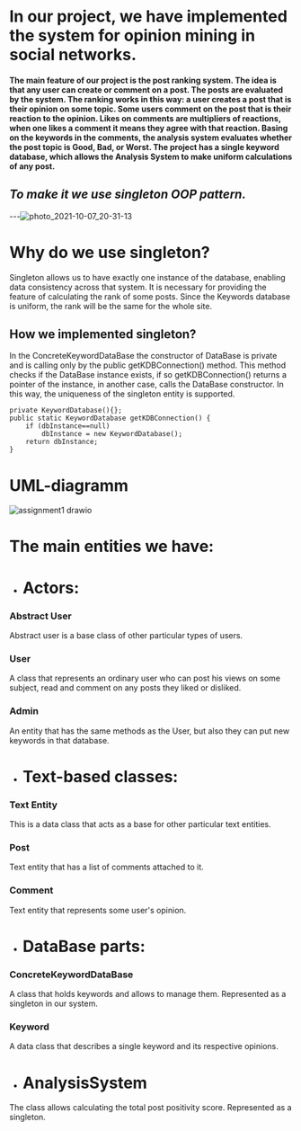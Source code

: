 # In our project, we have implemented the system for opinion mining in social networks. 

#### The main feature of our project is the post ranking system. The idea is that any user can create or comment on a post. The posts are evaluated by the system. The ranking works in this way: a user creates a post that is their opinion on some topic. Some users comment on the post that is their reaction to the opinion. Likes on comments are multipliers of reactions, when one likes a comment it means they agree with that reaction. Basing on the keywords in the comments, the analysis system evaluates whether the post topic is Good, Bad, or Worst. The project has a single keyword database, which allows the Analysis System to make uniform calculations of any post.
## ***To make it we use singleton OOP pattern.***
---![photo_2021-10-07_20-31-13](https://user-images.githubusercontent.com/70723894/136434964-6f92c8aa-c557-42a4-9975-b233a486bd21.jpg)

# Why do we use singleton?
Singleton allows us to have exactly one instance of the database, enabling data consistency across that system.
It is necessary for providing the feature of calculating the rank of some posts. Since the Keywords database is uniform, the rank will be the same for the whole site. 
## How we implemented singleton? 

In the ConcreteKeywordDataBase the constructor of DataBase is private and is calling only by the public getKDBConnection() method. This method checks if the DataBase instance exists, if so getKDBConnection() returns a pointer of the instance, in another case, calls the DataBase constructor. In this way, the uniqueness of the singleton entity is supported.


    private KeywordDatabase(){};
    public static KeywordDatabase getKDBConnection() {
        if (dbInstance==null)
            dbInstance = new KeywordDatabase();
        return dbInstance;
    }
    
# UML-diagramm
![assignment1 drawio](https://user-images.githubusercontent.com/70723894/136433320-c500ab7d-ab74-4b64-bafd-8fcc70776510.png)

# The main entities we have:
* # Actors:
### Abstract User
Abstract user is a base class of other particular types of users.
### User
A class that represents an ordinary user who can post his views on some subject, read and comment on any posts they liked or disliked.
### Admin
An entity that has the same methods as the User, but also they can put new keywords in that database.
* # Text-based classes:
### Text Entity
This is a data class that acts as a base for other particular text entities.
### Post
Text entity that has a list of comments attached to it.
### Comment 
Text entity that represents some user's opinion.
* # DataBase parts:
### ConcreteKeywordDataBase
A class that holds keywords and allows to manage them. Represented as a singleton in our system.
### Keyword 
A data class that describes a single keyword and its respective opinions.
* # AnalysisSystem

The class allows calculating the total post positivity score. Represented as a singleton. 

